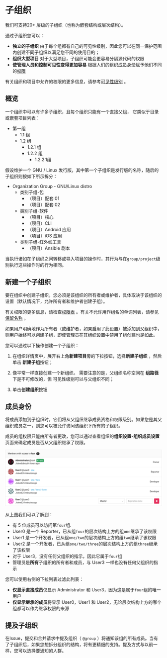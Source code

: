 # 子组织[](#子组织 "Permalink")

我们可支持20+ 层级的子组织（也称为嵌套结构或层次结构）。

通过子组织您可以：

*   **独立的子组织** 由于每个组都有自己的可见性级别，因此您可以在同一保护范围内创建不同子组织以满足您不同的使用目的；
*   **组织大型项目** 对于大型项目，子组织可能会更容易分隔源代码的权限
*   **使管理人员和控制可见性变得更加容易** 根据人们的组织[成员身份](#成员身份)赋予他们不同的[权限](/docs/user/permissions.md#group-members-permissions) 

有关组织和项目中允许的权限的更多信息，请参考[可见性级别](/docs/user/permissions.md#general-permissions) 。

## 概览[](#概览 "Permalink")

一个组织中可以有许多子组织，且每个组织只能有一个直接父组， 它类似于目录或嵌套项目列表：

*   第一组
    *   1.1 组
    *   1.2 组
        *   1.2.1 组
        *   1.2.2 组
            *   1.2.2.1组

假设维护一个 GNU / Linux 发行版，其中第一个子组织是发行版的名称，随后的子组织则按如下所示拆分：

*   Organization Group - GNU/Linux distro
    *   类别子组-包
        *   （项目）配套 01
        *   （项目）配套 02
    *   类别子组-软件
        *   （项目）核心
        *   （项目）CLI
        *   （项目）Android 应用
        *   （项目）iOS 应用
    *   类别子组-红外线工具
        *   （项目）Ansible 剧本

当执行诸如在子组织之间转移或导入项目的操作时，其行为与在`group/project`级别执行这些操作时的行为相同。

## 新建一个子组织[](#新建一个子组织 "Permalink")

要在组织中创建子组织，您必须是该组织的所有者或维护者，具体取决于该组织的设置（默认情况下，允许所有者和维护者创建子组）。

有关权限的更多信息，请检查[权限表](/docs/user/permissions.md) 。有关不允许用作组名的单词列表，请参见[保留名称](/docs/user/reserved.md) 。

如果用户明确地作为所有者（或维护者，如果启用了此设置）被添加到父组织中，则用户始终可以创建子组，即使管理员在其组织设置中禁用了组创建也是如此。

您可以通过以下操作创建一个子组织：

1.  在组织详情页中，展开右上角**新建项目**旁的下拉按钮，选择**新建子组织** ，然后单击 **新建子组**按钮；
    
2.  像平常一样直接创建一个新组织。 需要注意的是，父组织名称空间在 **组路径**下是不可修改的，但 可见性级别可以与父组织不同；

3.  单击**创建组织**按钮


## 成员身份[](#成员身份 "Permalink")

将成员添加到子组织时，它们将从父组织继承成员资格和权限级别。如果您是其父组织成员之一，则您可以被允许访问该组织下所有的子组织。

成员的组权限只能由所有者更改，您可以通过查看组织的**组织设置-组织成员设置**页面来确定成员是否从父组织继承了权限。

[![Group members page](/docs/img/group_members.png)](/docs/img/group_members.png)

从上图我们可以了解到：

*   有 5 位成员可以访问第`four`组.
*   User0 是一个 Reporter，已从组`four`的层次结构上方的组`one`继承了该权限
*   User1 是一个开发者，已从组`one/two`的层次结构上方的组`two`继承了该权限
*   User2 是一个开发者，已从组`one/two/three`的层次结构上方的组`three`继承了该权限
*   对于 User3，没有任何父组织的指示，因此它属于`four`组
*   管理员是**所有**子组织的所有者和成员，与 User3 一样也没有任何父组织的指示

您可以使用右侧的下拉列表过滤此列表：

*   **仅显示直接成员**仅显示 Administrator 和 User3，因为这是属于`four`组的唯一用户
*   **仅显示继承的成员**将显示 User0，User1 和 User2，无论层次结构上方的哪个组都可以作为继承权限的来源

## 提及子组织[](#提及子组织 "Permalink")

在Issue，提交和合并请求中提及组织（ `@group` ）将通知该组的所有成员。当有了子组织后，如果您想拆分组织的结构，将有更精细的支持。提及方式与以前一样，您可以选择要通知的人群。